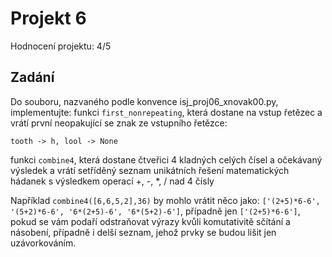 # Projekt 6
Hodnocení projektu: 4/5
## Zadání

Do souboru, nazvaného podle konvence isj_proj06_xnovak00.py, implementujte:
funkci `first_nonrepeating`, která dostane na vstup řetězec a vrátí první neopakující se znak ze vstupního řetězce:
```
tooth -> h, lool -> None
```

funkci `combine4`, která dostane čtveřici 4 kladných celých čísel a očekávaný výsledek a vrátí setříděný seznam  unikátních řešení matematických hádanek s výsledkem operací +, -, *, / nad 4 čísly

Například `combine4([6,6,5,2],36)` by mohlo vrátit něco jako:
`['(2+5)*6-6', '(5+2)*6-6', '6*(2+5)-6', '6*(5+2)-6']`,
případně jen `['(2+5)*6-6']`, pokud se vám podaří odstraňovat výrazy kvůli komutativitě sčítání a násobení,
případně i delší seznam, jehož prvky se budou lišit jen uzávorkováním.
